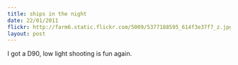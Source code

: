 ```yaml
---
title: ships in the night
date: 22/01/2011
flickr: http://farm6.static.flickr.com/5009/5377188595_614f3e37f7_z.jpg
layout: post
---
```


I got a D90, low light shooting is fun again.